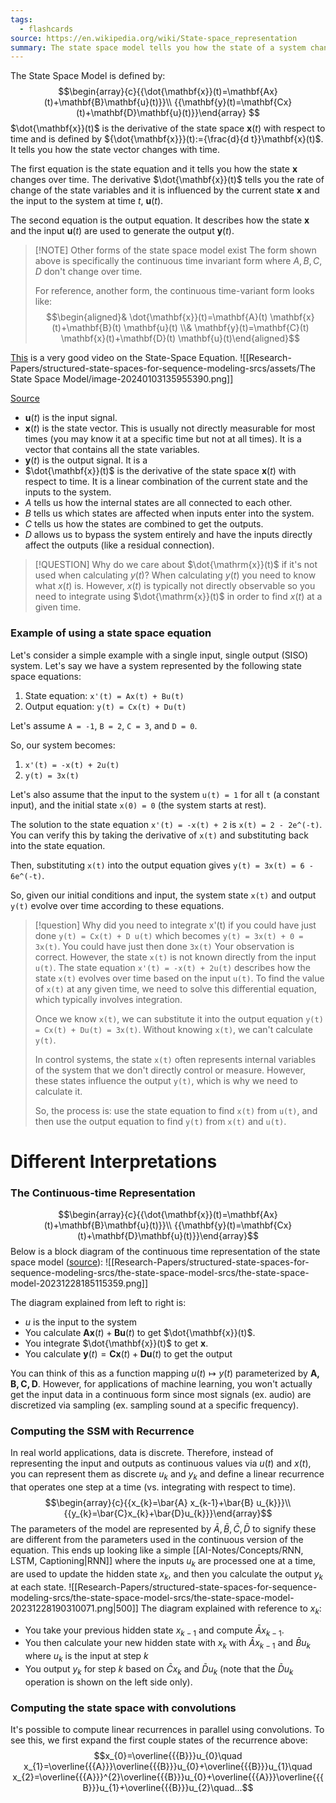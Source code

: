 ```yaml
---
tags:
  - flashcards
source: https://en.wikipedia.org/wiki/State-space_representation
summary: The state space model tells you how the state of a system changes over time and allows you to calculate the output of a system at a given time given the input to the system.
---
```

The State Space Model is defined by:
$$\begin{array}{c}{{\dot{\mathbf{x}}(t)=\mathbf{Ax}(t)+\mathbf{B}\mathbf{u}(t)}}\\ {{\mathbf{y}(t)=\mathbf{Cx}(t)+\mathbf{D}\mathbf{u}(t)}}\end{array}
$$
$\dot{\mathbf{x}}(t)$ is the derivative of the state space $\mathbf{x}(t)$ with respect to time and is defined by ${\dot{\mathbf{x}}}(t):={\frac{d}{d t}}\mathbf{x}(t)$. It tells you how the state vector changes with time.

The first equation is the state equation and it tells you how the state $\mathbf{x}$ changes over time. The derivative $\dot{\mathbf{x}}(t)$ tells you the rate of change of the state variables and it is influenced by the current state $\mathbf{x}$ and the input to the system at time $t$, $\mathbf{u}(t)$.

The second equation is the output equation. It describes how the state $\mathbf{x}$ and the input $\mathbf{u}(t)$ are used to generate the output $\mathbf{y}(t)$.

> [!NOTE] Other forms of the state space model exist
> The form shown above is specifically the continuous time invariant form where $A, B, C, D$ don't change over time.
> 
> For reference, another form, the continuous time-variant form looks like:
> $$\begin{aligned}& \dot{\mathbf{x}}(t)=\mathbf{A}(t) \mathbf{x}(t)+\mathbf{B}(t) \mathbf{u}(t) \\& \mathbf{y}(t)=\mathbf{C}(t) \mathbf{x}(t)+\mathbf{D}(t) \mathbf{u}(t)\end{aligned}$$

[This](https://youtu.be/hpeKrMG-WP0) is a very good video on the State-Space Equation.
![[Research-Papers/structured-state-spaces-for-sequence-modeling-srcs/assets/The State Space Model/image-20240103135955390.png]]

[Source](https://youtu.be/hpeKrMG-WP0?t=351)

- $\mathbf{u}(t)$ is the input signal.
- $\mathbf{x}(t)$ is the state vector. This is usually not directly measurable for most times (you may know it at a specific time but not at all times). It is a vector that contains all the state variables.
- $\mathbf{y}(t)$ is the output signal. It is a 
- $\dot{\mathbf{x}}(t)$ is the derivative of the state space $\mathbf{x}(t)$ with respect to time. It is a linear combination of the current state and the inputs to the system.
- $A$ tells us how the internal states are all connected to each other.
- $B$ tells us which states are affected when inputs enter into the system.
- $C$ tells us how the states are combined to get the outputs.
- $D$ allows us to bypass the system entirely and have the inputs directly affect the outputs (like a residual connection).

> [!QUESTION] Why do we care about $\dot{\mathrm{x}}(t)$ if it's not used when calculating $y(t)$?
> When calculating $y(t)$ you need to know what $x(t)$ is. However, $x(t)$ is typically not directly observable so you need to integrate using $\dot{\mathrm{x}}(t)$ in order to find $x(t)$ at a given time.
### Example of using a state space equation
Let's consider a simple example with a single input, single output (SISO) system. Let's say we have a system represented by the following state space equations:

1. State equation: `x'(t) = Ax(t) + Bu(t)`
2. Output equation: `y(t) = Cx(t) + Du(t)`

Let's assume `A = -1`, `B = 2`, `C = 3`, and `D = 0`. 

So, our system becomes:
1. `x'(t) = -x(t) + 2u(t)`
2. `y(t) = 3x(t)`

Let's also assume that the input to the system `u(t) = 1` for all `t` (a constant input), and the initial state `x(0) = 0` (the system starts at rest).

The solution to the state equation `x'(t) = -x(t) + 2` is `x(t) = 2 - 2e^(-t)`. You can verify this by taking the derivative of `x(t)` and substituting back into the state equation.

Then, substituting `x(t)` into the output equation gives `y(t) = 3x(t) = 6 - 6e^(-t)`.

So, given our initial conditions and input, the system state `x(t)` and output `y(t)` evolve over time according to these equations.

> [!question] Why did you need to integrate x'(t) if you could have just done `y(t) = Cx(t) + D u(t)` which becomes `y(t) = 3x(t) + 0 = 3x(t)`. You could have just then done `3x(t)`
> Your observation is correct. However, the state `x(t)` is not known directly from the input `u(t)`. The state equation `x'(t) = -x(t) + 2u(t)` describes how the state `x(t)` evolves over time based on the input `u(t)`. To find the value of `x(t)` at any given time, we need to solve this differential equation, which typically involves integration.
> 
> Once we know `x(t)`, we can substitute it into the output equation `y(t) = Cx(t) + Du(t) = 3x(t)`. Without knowing `x(t)`, we can't calculate `y(t)`.
> 
> In control systems, the state `x(t)` often represents internal variables of the system that we don't directly control or measure. However, these states influence the output `y(t)`, which is why we need to calculate it. 
> 
> So, the process is: use the state equation to find `x(t)` from `u(t)`, and then use the output equation to find `y(t)` from `x(t)` and `u(t)`.

# Different Interpretations
### The Continuous-time Representation
$$\begin{array}{c}{{\dot{\mathbf{x}}(t)=\mathbf{Ax}(t)+\mathbf{B}\mathbf{u}(t)}}\\ {{\mathbf{y}(t)=\mathbf{Cx}(t)+\mathbf{D}\mathbf{u}(t)}}\end{array}$$
Below is a block diagram of the continuous time representation of the state space model ([source](https://en.wikipedia.org/wiki/State-space_representation)):
![[Research-Papers/structured-state-spaces-for-sequence-modeling-srcs/the-state-space-model-srcs/the-state-space-model-20231228185115359.png]]

The diagram explained from left to right is:
- $u$ is the input to the system
- You calculate $\mathbf{Ax}(t)+\mathbf{B}\mathbf{u}(t)$ to get $\dot{\mathbf{x}}(t)$.
- You integrate $\dot{\mathbf{x}}(t)$ to get $\mathbf{x}$.
- You calculate ${\mathbf{y}(t)=\mathbf{Cx}(t)+\mathbf{D}\mathbf{u}(t)}$ to get the output

You can think of this as a function mapping $u(t)\mapsto y(t)$ parameterized by $\mathbf{A, B, C, D}$. However, for applications of machine learning, you won't actually get the input data in a continuous form since most signals (ex. audio) are discretized via sampling (ex. sampling sound at a specific frequency).

### Computing the SSM with Recurrence
In real world applications, data is discrete. Therefore, instead of representing the input and outputs as continuous values via $u(t)$ and $x(t)$, you can represent them as discrete $u_k$ and $y_k$ and define a linear recurrence that operates one step at a time (vs. integrating with respect to time).
$$\begin{array}{c}{{x_{k}=\bar{A} x_{k-1}+\bar{B} u_{k}}}\\ {{y_{k}=\bar{C}x_{k}+\bar{D}u_{k}}}\end{array}$$
The parameters of the model are represented by $\bar{A}, \bar{B}, \bar{C}, \bar{D}$ to signify these are different from the parameters used in the continuous version of the equation. This ends up looking like a simple [[AI-Notes/Concepts/RNN, LSTM, Captioning|RNN]] where the inputs $u_k$ are processed one at a time, are used to update the hidden state $x_k$, and then you calculate the output $y_k$ at each state.
![[Research-Papers/structured-state-spaces-for-sequence-modeling-srcs/the-state-space-model-srcs/the-state-space-model-20231228190310071.png|500]]
The diagram explained with reference to $x_k$:
- You take your previous hidden state $x_{k-1}$ and compute $\bar{A}x_{k-1}$.
- You then calculate your new hidden state with $x_k$ with $\bar{A}x_{k-1}$ and $\bar{B}u_k$ where $u_k$ is the input at step $k$
- You output $y_k$ for step $k$ based on $\bar{C}x_k$ and $\bar{D}u_k$ (note that the $\bar{D}u_k$ operation is shown on the left side only).

### Computing the state space with convolutions
It's possible to compute linear recurrences in parallel using convolutions. To see this, we first expand the first couple states of the recurrence above:
$$x_{0}=\overline{{{B}}}u_{0}\quad x_{1}=\overline{{{A}}}\overline{{{B}}}u_{0}+\overline{{{B}}}u_{1}\quad x_{2}=\overline{{{A}}}^{2}\overline{{{B}}}u_{0}+\overline{{{A}}}\overline{{{B}}}u_{1}+\overline{{{B}}}u_{2}\quad...$$



